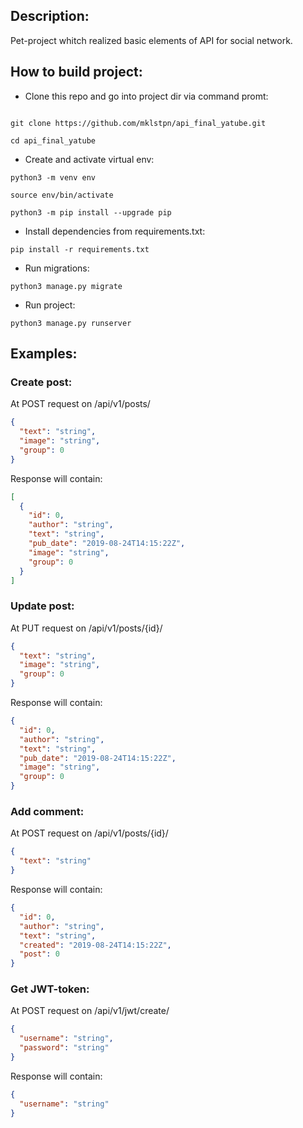 ## Description:

Pet-project whitch realized basic elements of API for social network.

## How to build project:

- Clone this repo and go into project dir via command promt:

```console

git clone https://github.com/mklstpn/api_final_yatube.git

cd api_final_yatube
```

- Create and activate virtual env:

```console
python3 -m venv env

source env/bin/activate

python3 -m pip install --upgrade pip
```
- Install dependencies from requirements.txt:

```console
pip install -r requirements.txt
```
- Run migrations:

```console
python3 manage.py migrate
```
- Run project:

```console
python3 manage.py runserver
```

## Examples:

### Create post:

At POST request on /api/v1/posts/ 
```json
{
  "text": "string",
  "image": "string",
  "group": 0
}
```
Response will contain:
```json
[
  {
    "id": 0,
    "author": "string",
    "text": "string",
    "pub_date": "2019-08-24T14:15:22Z",
    "image": "string",
    "group": 0
  }
]
```
### Update post:

At PUT request on /api/v1/posts/{id}/ 
```json
{
  "text": "string",
  "image": "string",
  "group": 0
}
```
Response will contain:
```json
{
  "id": 0,
  "author": "string",
  "text": "string",
  "pub_date": "2019-08-24T14:15:22Z",
  "image": "string",
  "group": 0
}
```
### Add comment:

At POST request on /api/v1/posts/{id}/ 
```json
{
  "text": "string"
}
```
Response will contain:
```json
{
  "id": 0,
  "author": "string",
  "text": "string",
  "created": "2019-08-24T14:15:22Z",
  "post": 0
}
```
### Get JWT-token:

At POST request on /api/v1/jwt/create/ 
```json
{
  "username": "string",
  "password": "string"
}
```
Response will contain:
```json
{
  "username": "string"
}
```
